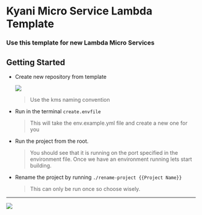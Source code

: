 # Kyani Micro Service Lambda Template
### Use this template for new Lambda Micro Services

## Getting Started
- Create new repository from template

  ![](https://s3-us-west-2.amazonaws.com/assets.kyani.net/github/image+(7).png)
  > Use the kms naming convention
- Run in the terminal ```create.envfile ```
  > This will take the env.example.yml file and create a new one for you
- Run the project from the root.
  > You should see that it is running on the port specified in the environment file.
  > Once we have an environment running lets start building.
- Rename the project by running ```./rename-project {{Project Name}}```
  > This can only be run once so choose wisely.
  
---
![](https://s3-us-west-2.amazonaws.com/assets.kyani.net/github/Screenshot+from+2019-11-20+11-31-18.png)
